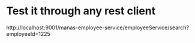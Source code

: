 # Test it through any rest client
http://localhost:9001/manas-employee-service/employeeService/search?employeeId=1225
